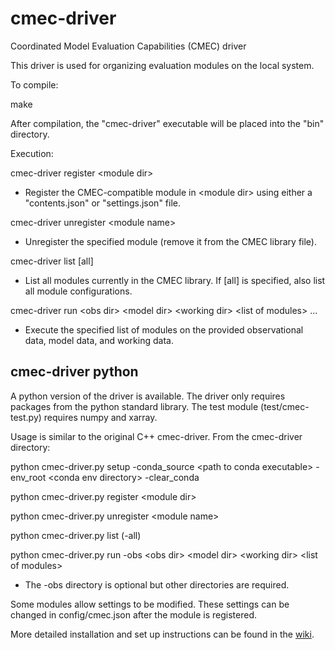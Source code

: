 # cmec-driver
Coordinated Model Evaluation Capabilities (CMEC) driver

This driver is used for organizing evaluation modules on the local system.

To compile:

make

After compilation, the "cmec-driver" executable will be placed into the "bin" directory.

Execution:

cmec-driver register \<module dir\>
- Register the CMEC-compatible module in \<module dir\> using either a "contents.json" or "settings.json" file.

cmec-driver unregister \<module name\>
- Unregister the specified module (remove it from the CMEC library file).

cmec-driver list [all]
- List all modules currently in the CMEC library.  If [all] is specified, also list all module configurations.

cmec-driver run \<obs dir\> \<model dir\> \<working dir\> \<list of modules\> ...
- Execute the specified list of modules on the provided observational data, model data, and working data.

## cmec-driver python
A python version of the driver is available. The driver only requires packages from the python standard library. The test module (test/cmec-test.py) requires numpy and xarray.

Usage is similar to the original C++ cmec-driver. From the cmec-driver directory:

python cmec-driver.py setup -conda_source \<path to conda executable\> -env_root \<conda env directory\> -clear_conda

python cmec-driver.py register \<module dir\>

python cmec-driver.py unregister \<module name\>

python cmec-driver.py list (-all)

python cmec-driver.py run -obs \<obs dir\> \<model dir\> \<working dir\> \<list of modules\>
- The -obs directory is optional but other directories are required.

Some modules allow settings to be modified. These settings can be changed in config/cmec.json after the module is registered.

More detailed installation and set up instructions can be found in the [wiki](https://github.com/cmecmetrics/cmec-driver/wiki/Installation-and-Setup).
